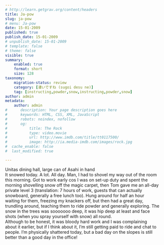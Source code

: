 ```yaml
---
# http://learn.getgrav.org/content/headers
title: Ja-pow
slug: ja-pow
# menu: Ja-pow
date: 15-01-2009
published: true
publish_date: 15-01-2009
# unpublish_date: 15-01-2009
# template: false
# theme: false
visible: true
summary:
    enabled: true
    format: short
    size: 128
taxonomy:
    migration-status: review
    category: [凄いですね (sugoi desu ne)]
    tag: [instructing,powder,snow,instructing,powder,snow]
author: admin
metadata:
    author: admin
#      description: Your page description goes here
#      keywords: HTML, CSS, XML, JavaScript
#      robots: noindex, nofollow
#      og:
#          title: The Rock
#          type: video.movie
#          url: http://www.imdb.com/title/tt0117500/
#          image: http://ia.media-imdb.com/images/rock.jpg
#  cache_enable: false
#  last_modified: true

---
```


Unitas dining hall, large can of Asahi in hand  
 It snowed today. A lot. All day. Man, I had to shovel my way out of the room this morning. Got to work early cos I was on set-up duty and spent the morning shovelling snow off the magic carpet, then Tom gave me an all-day private level 3 (translation: 7 hours of work, guests that can actually snowboard, generally a free lunch too). Hung around for half an hour waiting for them, freezing my knackers off, but then had a great day, trundling around, teaching them to ride powder and generally exploring. The snow in the trees was sooooooo deep, it was hip deep at least and face shots (when you spray yourself with snow) all round.  
 Although to be honest, it was bloody hard work and I was complaining about it earlier, but if I think about it, I’m still getting paid to ride and chat to people. I’m physically shattered today, but a bad day on the slopes is still better than a good day in the office!